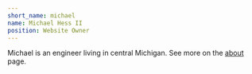 ```yaml
---
short_name: michael
name: Michael Hess II
position: Website Owner
---
```

Michael is an engineer living in central Michigan. See more on the [about](/about.html) page.